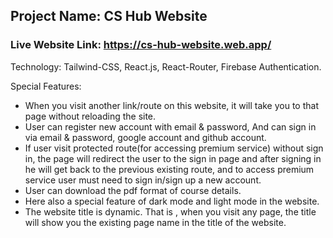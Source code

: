 ## Project Name: CS Hub Website ##
### Live Website Link: https://cs-hub-website.web.app/ ###


Technology: Tailwind-CSS, React.js, React-Router, Firebase Authentication.

Special Features:
* When you visit another link/route on this website, it will take you to that page without reloading the site.
* User can register new account with email & password, And can sign in via email & password, google account and github account.
* If user visit protected route(for accessing premium service) without sign in, the page will redirect the user to the sign in page and after signing in he will get back to the previous existing route, and to access premium service user must need to sign in/sign up a new account.
* User can download the pdf format of course details.
* Here also a special feature of dark mode and light mode in the website.
* The website title is dynamic. That is , when you visit any page, the title will show you the existing page name in the title of the website.